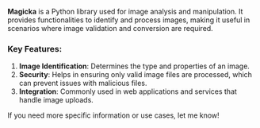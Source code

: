 **Magicka** is a Python library used for image analysis and manipulation. It provides functionalities to identify and process images, making it useful in scenarios where image validation and conversion are required.

### Key Features:

1. **Image Identification**: Determines the type and properties of an image.
2. **Security**: Helps in ensuring only valid image files are processed, which can prevent issues with malicious files.
3. **Integration**: Commonly used in web applications and services that handle image uploads.

If you need more specific information or use cases, let me know!